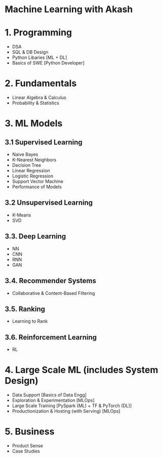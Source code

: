 # Machine Learning with Akash

# 1. Programming
- DSA
- SQL & DB Design
- Python Libaries [ML + DL]
- Basics of SWE [Python Developer]

# 2. Fundamentals
- Linear Algebra & Calculus
- Probability & Statistics

# 3. ML Models

## 3.1 Supervised Learning
- Naive Bayes
- K-Nearest Neighbors
- Decision Tree
- Linear Regression
- Logistic Regression
- Support Vector Machine
- Performance of Models

## 3.2 Unsupervised Learning
- K-Means
- SVD

## 3.3. Deep Learning
- NN
- CNN
- RNN
- GAN

## 3.4. Recommender Systems
- Collaborative & Content-Based Filtering

## 3.5. Ranking
- Learning to Rank

## 3.6. Reinforcement Learning
- RL

# 4. Large Scale ML (includes System Design)
- Data Support [Basics of Data Engg]
- Exploration & Experimentation [MLOps]
- Large Scale Training [PySpark (ML) + TF & PyTorch (DL)]
- Productionization & Hosting (with Serving) [MLOps]

# 5. Business
- Product Sense
- Case Studies
